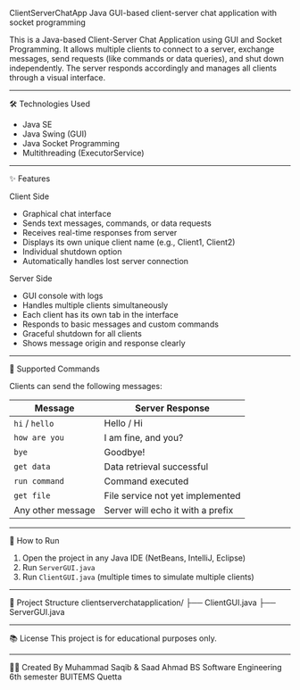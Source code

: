  ClientServerChatApp
Java GUI-based client-server chat application with socket programming

This is a Java-based Client-Server Chat Application using GUI and Socket Programming. It allows multiple clients to connect to a server, exchange messages, send requests (like commands or data queries), and shut down independently. The server responds accordingly and manages all clients through a visual interface.

---

 🛠 Technologies Used

- Java SE
- Java Swing (GUI)
- Java Socket Programming
- Multithreading (ExecutorService)

---

 ✨ Features

 Client Side
- Graphical chat interface
- Sends text messages, commands, or data requests
- Receives real-time responses from server
- Displays its own unique client name (e.g., Client1, Client2)
- Individual shutdown option
- Automatically handles lost server connection

 Server Side
- GUI console with logs
- Handles multiple clients simultaneously
- Each client has its own tab in the interface
- Responds to basic messages and custom commands
- Graceful shutdown for all clients
- Shows message origin and response clearly

---

 🧪 Supported Commands

Clients can send the following messages:

| Message             | Server Response                        |
|---------------------|----------------------------------------|
| `hi` / `hello`      | Hello / Hi                             |
| `how are you`       | I am fine, and you?                    |
| `bye`               | Goodbye!                               |
| `get data`          | Data retrieval successful              |
| `run command`       | Command executed                       |
| `get file`          | File service not yet implemented       |
| Any other message   | Server will echo it with a prefix      |

---

 📁 How to Run

1. Open the project in any Java IDE (NetBeans, IntelliJ, Eclipse)
2. Run `ServerGUI.java`
3. Run `ClientGUI.java` (multiple times to simulate multiple clients)

---

 📌 Project Structure
clientserverchatapplication/
├── ClientGUI.java
├── ServerGUI.java

---

 📚 License
This project is for educational purposes only.

---
 👨‍💻 Created By
Muhammad Saqib & Saad Ahmad 
BS Software Engineering  6th semester
BUITEMS Quetta  
